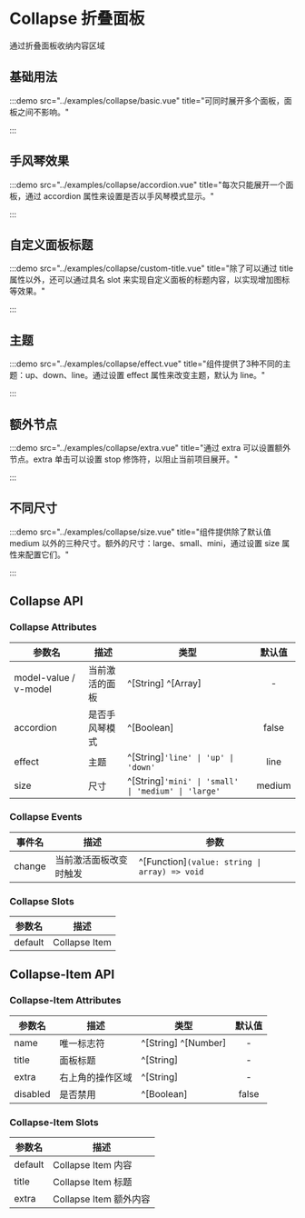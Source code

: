 # Collapse 折叠面板

通过折叠面板收纳内容区域

## 基础用法

:::demo src="../examples/collapse/basic.vue" title="可同时展开多个面板，面板之间不影响。"

:::

## 手风琴效果

:::demo src="../examples/collapse/accordion.vue" title="每次只能展开一个面板，通过 accordion 属性来设置是否以手风琴模式显示。"

:::

## 自定义面板标题

:::demo src="../examples/collapse/custom-title.vue" title="除了可以通过 title 属性以外，还可以通过具名 slot 来实现自定义面板的标题内容，以实现增加图标等效果。"

:::

## 主题

:::demo src="../examples/collapse/effect.vue" title="组件提供了3种不同的主题：up、down、line。通过设置 effect 属性来改变主题，默认为 line。"

:::

## 额外节点

:::demo src="../examples/collapse/extra.vue" title="通过 extra 可以设置额外节点。extra 单击可以设置 stop 修饰符，以阻止当前项目展开。"

:::

## 不同尺寸

:::demo src="../examples/collapse/size.vue" title="组件提供除了默认值 medium 以外的三种尺寸。额外的尺寸：large、small、mini，通过设置 size 属性来配置它们。"

:::

<!-- Collapse -->

## Collapse API

### Collapse Attributes

| 参数名 | 描述 | 类型 | 默认值 |
| ------ | ---- | ---- | :----: |
| model-value / v-model | 当前激活的面板 | ^[String] ^[Array] | - |
| accordion | 是否手风琴模式 | ^[Boolean] | false |
| effect | 主题 | ^[String]`'line' \| 'up' \| 'down'` | line |
| size | 尺寸 | ^[String]`'mini' \| 'small' \| 'medium' \| 'large'` | medium |

### Collapse Events

| 事件名 | 描述 | 参数 |
| ------ | ---- | ---- |
| change | 当前激活面板改变时触发 | ^[Function]`(value: string \| array) => void` |

### Collapse Slots

| 参数名 | 描述 |
| ------ | ---- |
| default | Collapse Item |

<!-- Collapse-Item -->
## Collapse-Item API

### Collapse-Item Attributes

| 参数名 | 描述 | 类型 | 默认值 |
| ------ | ---- | ---- | :----: |
| name | 唯一标志符 | ^[String] ^[Number] | - |
| title | 面板标题 | ^[String] | - |
| extra | 右上角的操作区域 | ^[String] | - |
| disabled | 是否禁用 | ^[Boolean] | false |

### Collapse-Item Slots

| 参数名 | 描述 |
| ------ | ---- |
| default | Collapse Item 内容 |
| title | Collapse Item 标题 |
| extra | Collapse Item 额外内容 |
